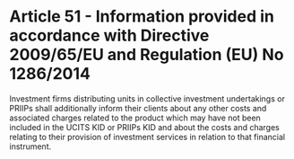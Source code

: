 # Article 51 - Information provided in accordance with Directive 2009/65/EU and Regulation (EU) No 1286/2014


Investment firms distributing units in collective investment undertakings or PRIIPs shall additionally inform their clients about any other costs and associated charges related to the product which may have not been included in the UCITS KID or PRIIPs KID and about the costs and charges relating to their provision of investment services in relation to that financial instrument.
